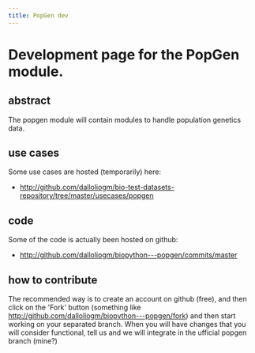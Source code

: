 ```yaml
---
title: PopGen dev
---
```


Development page for the PopGen module.
=======================================

abstract
--------

The popgen module will contain modules to handle population genetics
data.

use cases
---------

Some use cases are hosted (temporarily) here:

-   <http://github.com/dalloliogm/bio-test-datasets-repository/tree/master/usecases/popgen>

code
----

Some of the code is actually been hosted on github:

-   <http://github.com/dalloliogm/biopython---popgen/commits/master>

how to contribute
-----------------

The recommended way is to create an account on github (free), and then
click on the 'Fork' button (something like
<http://github.com/dalloliogm/biopython---popgen/fork>) and then start
working on your separated branch. When you will have changes that you
will consider functional, tell us and we will integrate in the ufficial
popgen branch (mine?)
